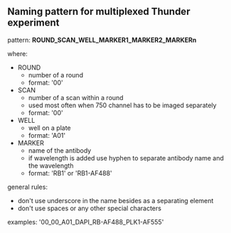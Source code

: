 ## Naming pattern for multiplexed Thunder experiment

pattern:
**ROUND_SCAN_WELL_MARKER1_MARKER2_MARKERn**

where:
- ROUND
	- number of a round 
	- format: '00'
- SCAN
	- number of a scan within a round 
	- used most often when 750 channel has to be imaged separately
	- format: '00' 
- WELL
	- well on a plate
	- format: 'A01'
- MARKER
	- name of the antibody
	- if wavelength is added use hyphen to separate antibody name and the wavelength
	- format: 'RB1' or 'RB1-AF488'

general rules:
- don't use underscore in the name besides as a separating element
- don't use spaces or any other special characters

examples:
'00_00_A01_DAPI_RB-AF488_PLK1-AF555'